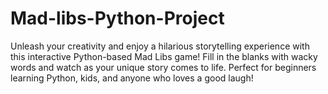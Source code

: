 # Mad-libs-Python-Project
Unleash your creativity and enjoy a hilarious storytelling experience with this interactive Python-based Mad Libs game! Fill in the blanks with wacky words and watch as your unique story comes to life. Perfect for beginners learning Python, kids, and anyone who loves a good laugh! 

